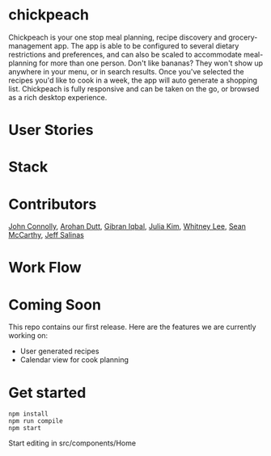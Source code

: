 # chickpeach

Chickpeach is your one stop meal planning, recipe discovery and grocery-management app. The app is able to be configured to several dietary restrictions and preferences, and can also be scaled to accommodate meal-planning for more than one person. Don't like bananas? They won't show up anywhere in your menu, or in search results. Once you've selected the recipes you'd like to cook in a week, the app will auto generate a shopping list. Chickpeach is fully responsive and can be taken on the go, or browsed as a rich desktop experience. 

# User Stories

# Stack

# Contributors

[John Connolly](https://github.com/jkcryptolock), [Arohan Dutt](https://github.com/ArohanD), [Gibran Iqbal](https://github.com/Jibbscript), [Julia Kim](https://github.com/jxkim), [Whitney Lee](https://github.com/wiggitywhitney), [Sean McCarthy](https://github.com/SeanMcCarthy3223), [Jeff Salinas](https://github.com/JeffSalinas)

# Work Flow

# Coming Soon

This repo contains our first release. Here are the features we are currently working on:

- User generated recipes
- Calendar view for cook planning

# Get started

```
npm install
npm run compile
npm start
```

Start editing in src/components/Home
